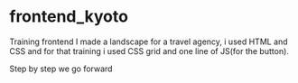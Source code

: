 # frontend_kyoto
Training frontend
I made a landscape for a travel agency, i used HTML and CSS and for that training i used CSS grid and one line of JS(for the button).

Step by step we go forward
